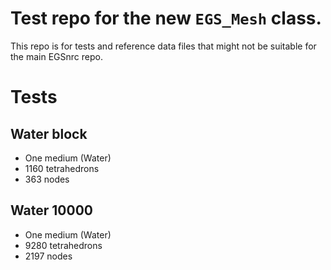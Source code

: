 Test repo for the new `EGS_Mesh` class. 
=======================================

This repo is for tests and reference data files that might not be suitable for the 
main EGSnrc repo.

# Tests
## Water block
* One medium (Water)
* 1160 tetrahedrons
* 363 nodes

## Water 10000
* One medium (Water)
* 9280 tetrahedrons
* 2197 nodes
